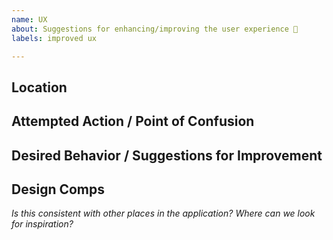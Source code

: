 ```yaml
---
name: UX
about: Suggestions for enhancing/improving the user experience 🌈
labels: improved ux

---
```


## Location


## Attempted Action / Point of Confusion


## Desired Behavior / Suggestions for Improvement


## Design Comps
_Is this consistent with other places in the application?  Where can we look for inspiration?_

